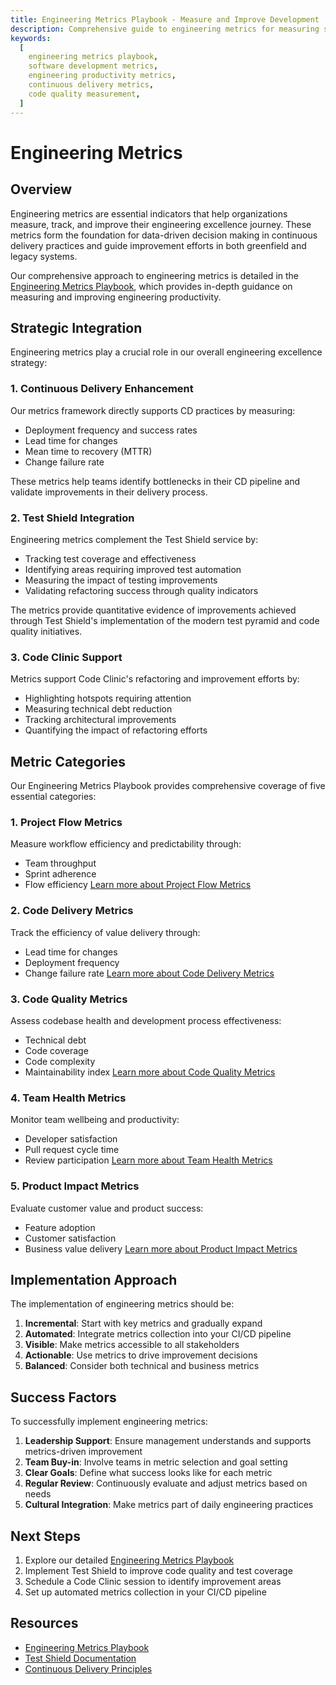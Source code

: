 ```yaml
---
title: Engineering Metrics Playbook - Measure and Improve Development
description: Comprehensive guide to engineering metrics for measuring software development productivity, code quality, and continuous delivery effectiveness.
keywords:
  [
    engineering metrics playbook,
    software development metrics,
    engineering productivity metrics,
    continuous delivery metrics,
    code quality measurement,
  ]
---
```


# Engineering Metrics

## Overview

Engineering metrics are essential indicators that help organizations measure, track, and improve their engineering excellence journey. These metrics form the foundation for data-driven decision making in continuous delivery practices and guide improvement efforts in both greenfield and legacy systems.

Our comprehensive approach to engineering metrics is detailed in the [Engineering Metrics Playbook](https://main.d2pjjk07cu670c.amplifyapp.com/), which provides in-depth guidance on measuring and improving engineering productivity.

## Strategic Integration

Engineering metrics play a crucial role in our overall engineering excellence strategy:

### 1. Continuous Delivery Enhancement

Our metrics framework directly supports CD practices by measuring:

- Deployment frequency and success rates
- Lead time for changes
- Mean time to recovery (MTTR)
- Change failure rate

These metrics help teams identify bottlenecks in their CD pipeline and validate improvements in their delivery process.

### 2. Test Shield Integration

Engineering metrics complement the Test Shield service by:

- Tracking test coverage and effectiveness
- Identifying areas requiring improved test automation
- Measuring the impact of testing improvements
- Validating refactoring success through quality indicators

The metrics provide quantitative evidence of improvements achieved through Test Shield's implementation of the modern test pyramid and code quality initiatives.

### 3. Code Clinic Support

Metrics support Code Clinic's refactoring and improvement efforts by:

- Highlighting hotspots requiring attention
- Measuring technical debt reduction
- Tracking architectural improvements
- Quantifying the impact of refactoring efforts

## Metric Categories

Our Engineering Metrics Playbook provides comprehensive coverage of five essential categories:

### 1. Project Flow Metrics

Measure workflow efficiency and predictability through:

- Team throughput
- Sprint adherence
- Flow efficiency
  [Learn more about Project Flow Metrics](https://main.d2pjjk07cu670c.amplifyapp.com/)

### 2. Code Delivery Metrics

Track the efficiency of value delivery through:

- Lead time for changes
- Deployment frequency
- Change failure rate
  [Learn more about Code Delivery Metrics](https://main.d2pjjk07cu670c.amplifyapp.com/)

### 3. Code Quality Metrics

Assess codebase health and development process effectiveness:

- Technical debt
- Code coverage
- Code complexity
- Maintainability index
  [Learn more about Code Quality Metrics](https://main.d2pjjk07cu670c.amplifyapp.com/)

### 4. Team Health Metrics

Monitor team wellbeing and productivity:

- Developer satisfaction
- Pull request cycle time
- Review participation
  [Learn more about Team Health Metrics](https://main.d2pjjk07cu670c.amplifyapp.com/)

### 5. Product Impact Metrics

Evaluate customer value and product success:

- Feature adoption
- Customer satisfaction
- Business value delivery
  [Learn more about Product Impact Metrics](https://main.d2pjjk07cu670c.amplifyapp.com/)

## Implementation Approach

The implementation of engineering metrics should be:

1. **Incremental**: Start with key metrics and gradually expand
2. **Automated**: Integrate metrics collection into your CI/CD pipeline
3. **Visible**: Make metrics accessible to all stakeholders
4. **Actionable**: Use metrics to drive improvement decisions
5. **Balanced**: Consider both technical and business metrics

## Success Factors

To successfully implement engineering metrics:

1. **Leadership Support**: Ensure management understands and supports metrics-driven improvement
2. **Team Buy-in**: Involve teams in metric selection and goal setting
3. **Clear Goals**: Define what success looks like for each metric
4. **Regular Review**: Continuously evaluate and adjust metrics based on needs
5. **Cultural Integration**: Make metrics part of daily engineering practices

## Next Steps

1. Explore our detailed [Engineering Metrics Playbook](https://main.d2pjjk07cu670c.amplifyapp.com/)
2. Implement Test Shield to improve code quality and test coverage
3. Schedule a Code Clinic session to identify improvement areas
4. Set up automated metrics collection in your CI/CD pipeline

## Resources

- [Engineering Metrics Playbook](https://main.d2pjjk07cu670c.amplifyapp.com/)
- [Test Shield Documentation](./test-shield.md)
- [Continuous Delivery Principles](../foundation/cd-principles.md)
